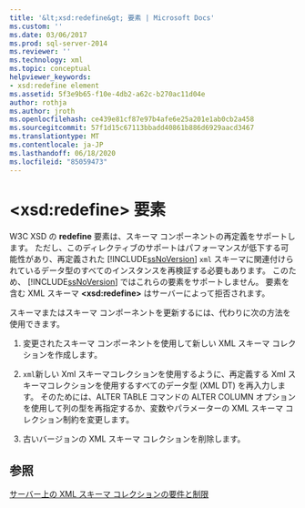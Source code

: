 ```yaml
---
title: '&lt;xsd:redefine&gt; 要素 | Microsoft Docs'
ms.custom: ''
ms.date: 03/06/2017
ms.prod: sql-server-2014
ms.reviewer: ''
ms.technology: xml
ms.topic: conceptual
helpviewer_keywords:
- xsd:redefine element
ms.assetid: 5f3e9b65-f10e-4db2-a62c-b270ac11d04e
author: rothja
ms.author: jroth
ms.openlocfilehash: ce439e81cf87e97b4afe6e25a201e1ab0cb2a458
ms.sourcegitcommit: 57f1d15c67113bbadd40861b886d6929aacd3467
ms.translationtype: MT
ms.contentlocale: ja-JP
ms.lasthandoff: 06/18/2020
ms.locfileid: "85059473"
---
```

# <a name="the-ltxsdredefinegt-element"></a>&lt;xsd:redefine&gt; 要素
  W3C XSD の **redefine** 要素は、スキーマ コンポーネントの再定義をサポートします。 ただし、このディレクティブのサポートはパフォーマンスが低下する可能性があり、再定義された [!INCLUDE[ssNoVersion](../../includes/ssnoversion-md.md)] `xml` スキーマに関連付けられているデータ型のすべてのインスタンスを再検証する必要もあります。 このため、 [!INCLUDE[ssNoVersion](../../includes/ssnoversion-md.md)] ではこれらの要素をサポートしません。 要素を含む XML スキーマ **\<xsd:redefine>** はサーバーによって拒否されます。  
  
 スキーマまたはスキーマ コンポーネントを更新するには、代わりに次の方法を使用できます。  
  
1.  変更されたスキーマ コンポーネントを使用して新しい XML スキーマ コレクションを作成します。  
  
2.  `xml`新しい Xml スキーマコレクションを使用するように、再定義する Xml スキーマコレクションを使用するすべてのデータ型 (XML DT) を再入力します。 そのためには、ALTER TABLE コマンドの ALTER COLUMN オプションを使用して列の型を再指定するか、変数やパラメーターの XML スキーマ コレクション制約を変更します。  
  
3.  古いバージョンの XML スキーマ コレクションを削除します。  
  
## <a name="see-also"></a>参照  
 [サーバー上の XML スキーマ コレクションの要件と制限](requirements-and-limitations-for-xml-schema-collections-on-the-server.md)  
  
  
